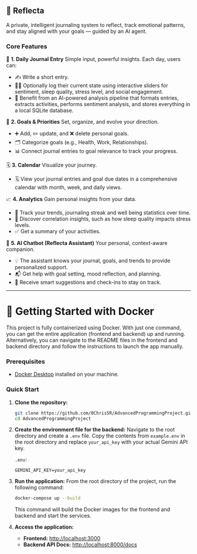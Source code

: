 ## 🧠 Reflecta

A private, intelligent journaling system to reflect, track emotional patterns, and stay aligned with your goals — guided by an AI agent.

### Core Features

📓 **1. Daily Journal Entry**
Simple input, powerful insights. Each day, users can:
* ✍️ Write a short entry.
* 🧘‍♀️ Optionally log their current state using interactive sliders for sentiment, sleep quality, stress level, and social engagement.
* 🤖 Benefit from an AI-powered analysis pipeline that formats entries, extracts activities, performs sentiment analysis, and stores everything in a local SQLite database.

🎯 **2. Goals & Priorities**
Set, organize, and evolve your direction.
* ➕ Add, ✏️ update, and ❌ delete personal goals.
* 🗂️ Categorize goals (e.g., Health, Work, Relationships).
* 📊 Connect journal entries to goal relevance to track your progress.

🗓️ **3. Calendar**
Visualize your journey.
* 🗓️ View your journal entries and goal due dates in a comprehensive calendar with month, week, and daily views.

📈 **4. Analytics**
Gain personal insights from your data.
* 🎯 Track your trends, journaling streak and well being statistics over time.
* 🔁 Discover correlation insights, such as how sleep quality impacts stress levels.
* ✅ Get a summary of your activities.

🤖 **5. AI Chatbot (Reflecta Assistant)**
Your personal, context-aware companion.
* 💡 The assistant knows your journal, goals, and trends to provide personalized support.
* 📬 Get help with goal setting, mood reflection, and planning.
* 🧠 Receive smart suggestions and check-ins to stay on track.

---

# 🚀 Getting Started with Docker

This project is fully containerized using Docker. With just one command, you can get the entire application (frontend and backend) up and running.
Alternatively, you can navigate to the README files in the frontend and backend directory and follow the instructions to launch the app manually. 

### Prerequisites

*   [Docker Desktop](https://www.docker.com/products/docker-desktop) installed on your machine.

### Quick Start

1.  **Clone the repository:**
    ```bash
    git clone https://github.com/0Chris5R/AdvancedProgrammingProject.git
    cd AdvancedProgrammingProject
    ```

2.  **Create the environment file for the backend:**
    Navigate to the root directory and create a `.env` file. Copy the contents from `example.env` in the root directory and replace `your_api_key` with your actual Gemini API key.

    `.env`:
    ```
    GEMINI_API_KEY=your_api_key
    ```

3.  **Run the application:**
    From the root directory of the project, run the following command:
    ```bash
    docker-compose up --build
    ```
    This command will build the Docker images for the frontend and backend and start the services.

4.  **Access the application:**
    *   **Frontend:** [http://localhost:3000](http://localhost:3000)
    *   **Backend API Docs:** [http://localhost:8000/docs](http://localhost:8000/docs)

